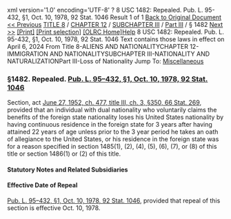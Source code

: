 xml version='1.0' encoding='UTF-8' ?
8 USC 1482: Repealed. Pub. L. 95-432, §1, Oct. 10, 1978, 92 Stat. 1046
 Result 1 of 1
[Back to Original Document](/view.xhtml;jsessionid=30826243EE2B9459FCB131D79545AD28)
[<< Previous](#)
 [TITLE 8](/view.xhtml;jsessionid=30826243EE2B9459FCB131D79545AD28?req=granuleid%3AUSC-prelim-title8&saved=%7CZ3JhbnVsZWlkOlVTQy1wcmVsaW0tdGl0bGU4LXNlY3Rpb24xNDgy%7C%7C%7C0%7Cfalse%7Cprelim&edition=prelim) / [CHAPTER 12](/view.xhtml;jsessionid=30826243EE2B9459FCB131D79545AD28?req=granuleid%3AUSC-prelim-title8-chapter12&saved=%7CZ3JhbnVsZWlkOlVTQy1wcmVsaW0tdGl0bGU4LXNlY3Rpb24xNDgy%7C%7C%7C0%7Cfalse%7Cprelim&edition=prelim) / [SUBCHAPTER III](/view.xhtml;jsessionid=30826243EE2B9459FCB131D79545AD28?req=granuleid%3AUSC-prelim-title8-chapter12-subchapter3&saved=%7CZ3JhbnVsZWlkOlVTQy1wcmVsaW0tdGl0bGU4LXNlY3Rpb24xNDgy%7C%7C%7C0%7Cfalse%7Cprelim&edition=prelim) / [Part III](/view.xhtml;jsessionid=30826243EE2B9459FCB131D79545AD28?req=granuleid%3AUSC-prelim-title8-chapter12-subchapter3-part3&saved=%7CZ3JhbnVsZWlkOlVTQy1wcmVsaW0tdGl0bGU4LXNlY3Rpb24xNDgy%7C%7C%7C0%7Cfalse%7Cprelim&edition=prelim) / § 1482
 [Next >>](#)
[[Print]](#)
 [[Print selection]](#)
[[OLRC Home]](/browse.xhtml;jsessionid=30826243EE2B9459FCB131D79545AD28)[Help](/navHelp.xhtml;jsessionid=30826243EE2B9459FCB131D79545AD28)
8 USC 1482: Repealed. Pub. L. 95-432, §1, Oct. 10, 1978, 92 Stat. 1046
Text contains those laws in effect on April 6, 2024
From Title 8-ALIENS AND NATIONALITYCHAPTER 12-IMMIGRATION AND NATIONALITYSUBCHAPTER III-NATIONALITY AND NATURALIZATIONPart III-Loss of Nationality
Jump To: [Miscellaneous](#miscellaneous-note)
### §1482. Repealed. [Pub. L. 95–432, §1, Oct. 10, 1978, 92 Stat. 1046](/statviewer.htm?volume=92&page=1046)
Section, act [June 27, 1952, ch. 477, title III, ch. 3, §350, 66 Stat. 269](/statviewer.htm?volume=66&page=269), provided that an individual with dual nationality who voluntarily claims the benefits of the foreign state nationality loses his United States nationality by having continuous residence in the foreign state for 3 years after having attained 22 years of age unless prior to the 3 year period he takes an oath of allegiance to the United States, or his residence in the foreign state was for a reason specified in section 1485(1), (2), (4), (5), (6), (7), or (8) of this title or section 1486(1) or (2) of this title.
#### **Statutory Notes and Related Subsidiaries**
#### Effective Date of Repeal
[Pub. L. 95–432, §1, Oct. 10, 1978, 92 Stat. 1046](/statviewer.htm?volume=92&page=1046), provided that repeal of this section is effective Oct. 10, 1978.
